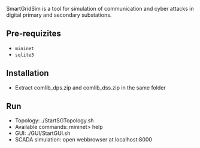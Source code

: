 SmartGridSim is a tool for simulation of communication and cyber attacks in digital primary and secondary substations.  


## Pre-requizites 

- `mininet`
- `sqlite3`

## Installation

- Extract comlib_dps.zip and comlib_dss.zip in the same folder

## Run

- Topology: ./StartSGTopology.sh
- Available commands: mininet> help
- GUI: ./GUI/StartGUI.sh
- SCADA simulation: open webbrowser at localhost:8000

